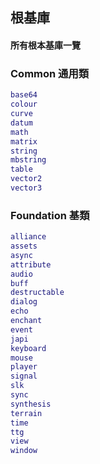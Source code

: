 ## 根基庫

#### 所有根本基庫一覽

### Common 通用類

```lua
base64
colour
curve
datum
math
matrix
string
mbstring
table
vector2
vector3
```

### Foundation 基類

```lua
alliance
assets
async
attribute
audio
buff
destructable
dialog
echo
enchant
event
japi
keyboard
mouse
player
signal
slk
sync
synthesis
terrain
time
ttg
view
window
```
